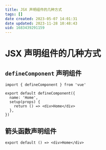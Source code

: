```yaml
---
title: JSX 声明组件的几种方式
tags: []
date created: 2023-05-07 14:01:31
date updated: 2023-11-28 10:48:43
uid: 1683439291159
---
```


# JSX 声明组件的几种方式

## `defineComponent` 声明组件

```tsx
import { defineComponent } from 'vue'

export default defineComponent({
  name: 'Home',
  setup(props) {
    return () => <div>Home</div>
  },
})
```

## 箭头函数声明组件

```tsx
export default () => <div>Home</div>
```
